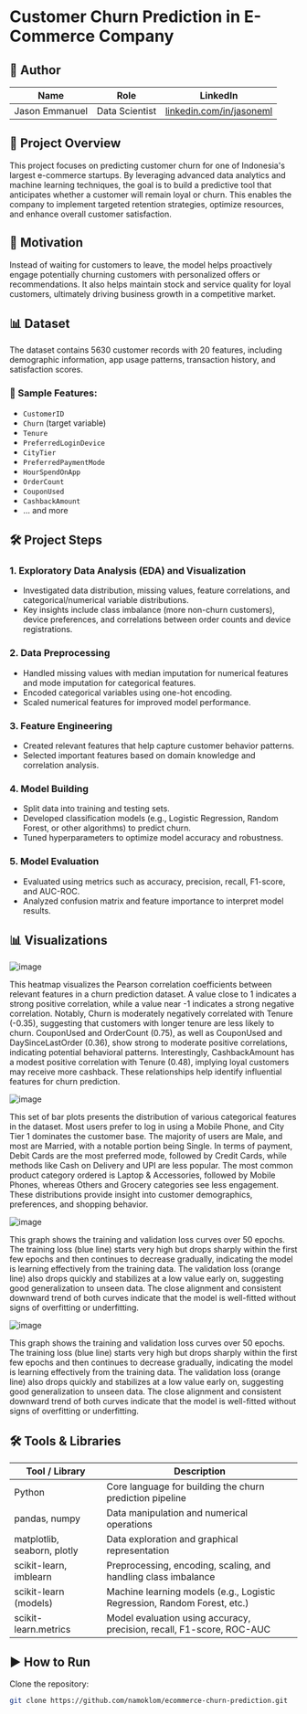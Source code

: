 # Customer Churn Prediction in E-Commerce Company

## 👤 Author

| Name            | Role              | LinkedIn                                      |
|-----------------|-------------------|-----------------------------------------------|
| Jason Emmanuel  | Data Scientist | [linkedin.com/in/jasoneml](https://www.linkedin.com/in/jasoneml/) |

## 🚀 Project Overview
This project focuses on predicting customer churn for one of Indonesia's largest e-commerce startups. By leveraging advanced data analytics and machine learning techniques, the goal is to build a predictive tool that anticipates whether a customer will remain loyal or churn. This enables the company to implement targeted retention strategies, optimize resources, and enhance overall customer satisfaction.

## 🎯 Motivation
Instead of waiting for customers to leave, the model helps proactively engage potentially churning customers with personalized offers or recommendations. It also helps maintain stock and service quality for loyal customers, ultimately driving business growth in a competitive market.

## 📊 Dataset
The dataset contains 5630 customer records with 20 features, including demographic information, app usage patterns, transaction history, and satisfaction scores.

### 📝 Sample Features:
- `CustomerID`
- `Churn` (target variable)
- `Tenure`
- `PreferredLoginDevice`
- `CityTier`
- `PreferredPaymentMode`
- `HourSpendOnApp`
- `OrderCount`
- `CouponUsed`
- `CashbackAmount`
- … and more

## 🛠️ Project Steps

### 1. Exploratory Data Analysis (EDA) and Visualization
- Investigated data distribution, missing values, feature correlations, and categorical/numerical variable distributions.
- Key insights include class imbalance (more non-churn customers), device preferences, and correlations between order counts and device registrations.

### 2. Data Preprocessing
- Handled missing values with median imputation for numerical features and mode imputation for categorical features.
- Encoded categorical variables using one-hot encoding.
- Scaled numerical features for improved model performance.

### 3. Feature Engineering
- Created relevant features that help capture customer behavior patterns.
- Selected important features based on domain knowledge and correlation analysis.

### 4. Model Building
- Split data into training and testing sets.
- Developed classification models (e.g., Logistic Regression, Random Forest, or other algorithms) to predict churn.
- Tuned hyperparameters to optimize model accuracy and robustness.

### 5. Model Evaluation
- Evaluated using metrics such as accuracy, precision, recall, F1-score, and AUC-ROC.
- Analyzed confusion matrix and feature importance to interpret model results.

## 📊 Visualizations

![image](https://github.com/user-attachments/assets/7fb1d390-8186-4dfa-8a84-1a71fa9ef274)

This heatmap visualizes the Pearson correlation coefficients between relevant features in a churn prediction dataset. A value close to 1 indicates a strong positive correlation, while a value near -1 indicates a strong negative correlation. Notably, Churn is moderately negatively correlated with Tenure (-0.35), suggesting that customers with longer tenure are less likely to churn. CouponUsed and OrderCount (0.75), as well as CouponUsed and DaySinceLastOrder (0.36), show strong to moderate positive correlations, indicating potential behavioral patterns. Interestingly, CashbackAmount has a modest positive correlation with Tenure (0.48), implying loyal customers may receive more cashback. These relationships help identify influential features for churn prediction.

![image](https://github.com/user-attachments/assets/5cbea980-da50-485f-819e-9825714a8060)

This set of bar plots presents the distribution of various categorical features in the dataset. Most users prefer to log in using a Mobile Phone, and City Tier 1 dominates the customer base. The majority of users are Male, and most are Married, with a notable portion being Single. In terms of payment, Debit Cards are the most preferred mode, followed by Credit Cards, while methods like Cash on Delivery and UPI are less popular. The most common product category ordered is Laptop & Accessories, followed by Mobile Phones, whereas Others and Grocery categories see less engagement. These distributions provide insight into customer demographics, preferences, and shopping behavior.

![image](https://github.com/user-attachments/assets/cd85d387-fe09-4fbd-9212-40efe93a3357)

This graph shows the training and validation loss curves over 50 epochs. The training loss (blue line) starts very high but drops sharply within the first few epochs and then continues to decrease gradually, indicating the model is learning effectively from the training data. The validation loss (orange line) also drops quickly and stabilizes at a low value early on, suggesting good generalization to unseen data. The close alignment and consistent downward trend of both curves indicate that the model is well-fitted without signs of overfitting or underfitting.

![image](https://github.com/user-attachments/assets/a487b6be-ee39-451f-ac17-87c6e5ce96a8)

This graph shows the training and validation loss curves over 50 epochs. The training loss (blue line) starts very high but drops sharply within the first few epochs and then continues to decrease gradually, indicating the model is learning effectively from the training data. The validation loss (orange line) also drops quickly and stabilizes at a low value early on, suggesting good generalization to unseen data. The close alignment and consistent downward trend of both curves indicate that the model is well-fitted without signs of overfitting or underfitting.

## 🛠️ Tools & Libraries

| Tool / Library               | Description                                                                 |
|-----------------------------|-----------------------------------------------------------------------------|
| Python                      | Core language for building the churn prediction pipeline                    |
| pandas, numpy               | Data manipulation and numerical operations                                  |
| matplotlib, seaborn, plotly | Data exploration and graphical representation                               |
| scikit-learn, imblearn      | Preprocessing, encoding, scaling, and handling class imbalance              |
| scikit-learn (models)       | Machine learning models (e.g., Logistic Regression, Random Forest, etc.)    |
| scikit-learn.metrics        | Model evaluation using accuracy, precision, recall, F1-score, ROC-AUC       |

## ▶️ How to Run
Clone the repository:
   ```bash
   git clone https://github.com/namoklom/ecommerce-churn-prediction.git
